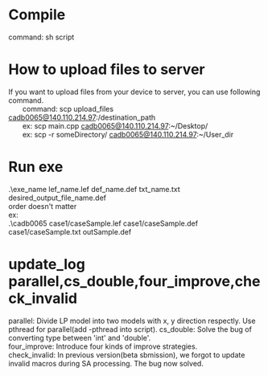 # Compile
  command: sh script
# How to upload files to server
  If you want to upload files from your device to server, you can use following command.  
  &emsp;&emsp;command: scp upload_files cadb0065@140.110.214.97:/destination_path  
  &emsp;&emsp;ex: scp main.cpp cadb0065@140.110.214.97:~/Desktop/  
  &emsp;&emsp;ex: scp -r someDirectory/ cadb0065@140.110.214.97:\~/User_dir
# Run exe
  .\exe_name lef_name.lef def_name.def txt_name.txt desired_output_file_name.def  
  order doesn't matter  
  ex:  
  .\cadb0065 case1/caseSample.lef case1/caseSample.def case1/caseSample.txt outSample.def

# update_log parallel,cs_double,four_improve,check_invalid
  parallel: Divide LP model into two models with x, y direction respectly. Use pthread for parallel(add -pthread into script).
  cs_double: Solve the bug of converting type between 'int' and 'double'.  
  four_improve: Introduce four kinds of improve strategies.  
  check_invalid: In previous version(beta sbmission), we forgot to update invalid macros during SA processing. The bug now solved.
